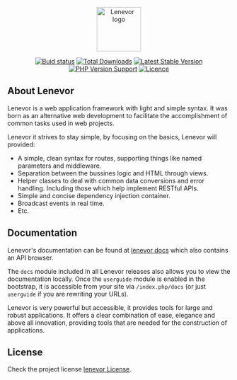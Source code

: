 <p align="center"><a href="https://lenevor.com" target="_blank"><img src="https://avatars2.githubusercontent.com/u/50193329?s=200&v=4" title="Lenevor logo" height="100" width="100"></a></p>

<p align="center">
    <a href="https://scrutinizer-ci.com/g/lenevor/appstarter/?branch=0.7.0"><img src="https://scrutinizer-ci.com/g/lenevor/appstarter/badges/build.png?b=0.7.0" title="Buid status"></a>
    <a href="https://packagist.org/packages/lenevor/appstarter"><img src="https://poser.pugx.org/lenevor/appstarter/d/total.svg" title="Total Downloads"></a>
    <a href="https://packagist.org/packages/lenevor/appstarter"><img src="https://poser.pugx.org/lenevor/appstarter/v/stable.svg" title="Latest Stable Version"></a>
    <a href="https://packagist.org/packages/lenevor/appstarter"><img src="https://img.shields.io/packagist/php-v/lenevor/appstarter?color=green" title="PHP Version Support"></a>
    <a href="https://packagist.org/packages/lenevor/appstarter"><img src="https://poser.pugx.org/lenevor/appstarter/license.svg" title="Licence"></a>
</p>

## About Lenevor

Lenevor is a web application framework with light and simple syntax. It was born as an alternative web development to facilitate the accomplishment of common tasks used in web projects. 

Lenevor it strives to stay simple, by focusing on the basics, Lenevor will provided:

- A simple, clean syntax for routes, supporting things like named parameters 
   and middleware.
- Separation between the bussines logic and HTML through views.
- Helper classes to deal with common data conversions and error handling. Including those which help implement RESTful APIs.
- Simple and concise dependency injection container.
- Broadcast events in real time.
- Etc.

## Documentation

Lenevor's documentation can be found at [lenevor docs](https://lenevor.com/docs) which also contains an API browser.

The `docs` module included in all Lenevor releases also allows you to view the documentation locally. Once the `userguide` module is enabled in the bootstrap, it is accessible from your site via `/index.php/docs` (or just `userguide` if you are rewriting your URLs).

Lenevor is very powerful but accessible, it provides tools for large and robust applications. It offers a clear combination of ease, elegance and above all innovation, providing tools that are needed for the construction of applications.

## License

Check the project license [lenevor License](https://opensource.org/licenses/BSD-3-Clause).
